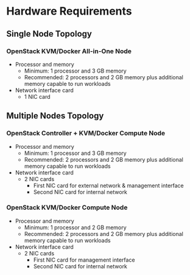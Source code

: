 # Hardware Requirements
## Single Node Topology
### OpenStack KVM/Docker All-in-One Node
* Processor and memory
  * Minimum: 1 processor and 3 GB memory
  * Recommended: 2 processors and 2 GB memory plus additional memory capable to run workloads
* Network interface card
  * 1 NIC card

## Multiple Nodes Topology
### OpenStack Controller + KVM/Docker Compute Node
* Processor and memory
  * Minimum: 1 processor and 3 GB memory
  * Recommended: 2 processors and 2 GB memory plus additional memory capable to run workloads
* Network interface card
  * 2 NIC cards
    * First NIC card for external network & management interface
    * Second NIC card for internal network

### OpenStack KVM/Docker Compute Node
* Processor and memory
  * Minimum: 1 processor and 2 GB memory
  * Recommended: 2 processors and 2 GB memory plus additional memory capable to run workloads
* Network interface card
  * 2 NIC cards
    * First NIC card for management interface
    * Second NIC card for internal network
